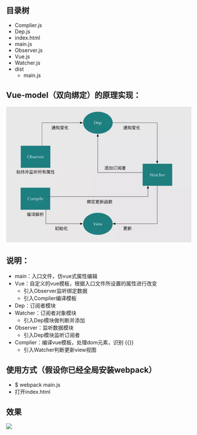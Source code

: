 ## 目录树
- Complier.js
- Dep.js
- index.html
- main.js
- Observer.js
- Vue.js
- Watcher.js       
- dist
    - main.js

## Vue-model（双向绑定）的原理实现：
![](./实现原理.jpg)

## 说明：
- main：入口文件，仿vue式属性编辑
- Vue：自定义的vue模板，根据入口文件所设置的属性进行改变
  + 引入Observer监听绑定数据
  + 引入Complier编译模板
- Dep：订阅者模块
- Watcher：订阅者对象模块
  + 引入Dep模块做判断并添加
- Observer：监听数据模块
  + 引入Dep模块监听订阅者 
- Complier：编译vue模板，处理dom元素，识别 {{}}
  + 引入Watcher判断更新view视图


## 使用方式（假设你已经全局安装webpack）
- $ webpack main.js
- 打开index.html

## 效果
![](https://lz-007-blog.oss-cn-beijing.aliyuncs.com/vue-model-js.gif)